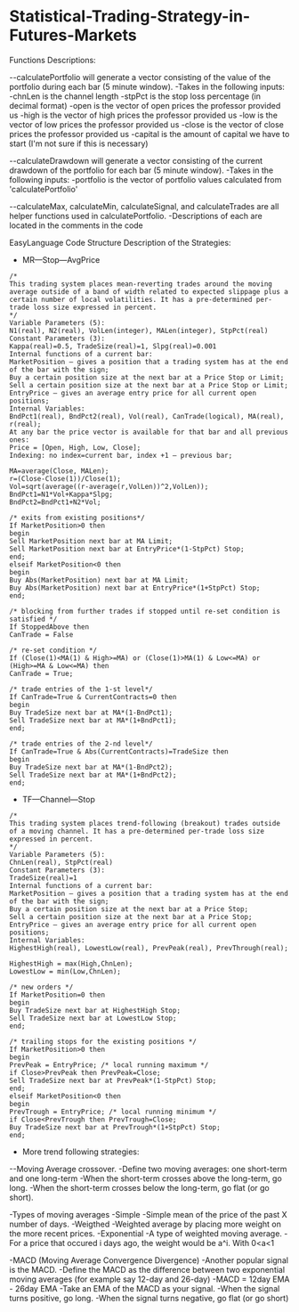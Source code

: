 # Statistical-Trading-Strategy-in-Futures-Markets

Functions Descriptions:

--calculatePortfolio will generate a vector consisting of the value of the portfolio during each bar (5 minute window).
	-Takes in the following inputs:
		-chnLen is the channel length
		-stpPct is the stop loss percentage (in decimal format)
		-open is the vector of open prices the professor provided us
		-high is the vector of high prices the professor provided us
		-low is the vector of low prices the professor provided us
		-close is the vector of close prices the professor provided us
		-capital is the amount of capital we have to start (I'm not sure if this is necessary)

--calculateDrawdown will generate a vector consisting of the current drawdown of the portfolio for each bar (5 minute window).
	-Takes in the following inputs:
		-portfolio is the vector of portfolio values calculated from 'calculatePortfolio'

--calculateMax, calculateMin, calculateSignal, and calculateTrades are all helper functions used in calculatePortfolio.
	-Descriptions of each are located in the comments in the code

EasyLanguage Code Structure Description of the Strategies:

- MR—Stop—AvgPrice
```
/*
This trading system places mean-reverting trades around the moving average outside of a band of width related to expected slippage plus a certain number of local volatilities. It has a pre-determined per-trade loss size expressed in percent.
*/
Variable Parameters (5):
​N1(real), N2(real), VolLen(integer), MALen(integer), StpPct(real)
Constant Parameters (3):
​Kappa(real)=0.5, TradeSize(real)=1, Slpg(real)=0.001
Internal functions of a current bar:
​MarketPosition – gives a position that a trading system has at the end of the bar with the sign;
​Buy a certain position size at the next bar at a Price Stop or Limit;
​Sell a certain position size at the next bar at a Price Stop or Limit;
​EntryPrice – gives an average entry price for all current open positions;
Internal Variables:
​BndPct1(real), BndPct2(real), Vol(real), CanTrade(logical), MA(real), r(real);
At any bar the price vector is available for that bar and all previous ones:
Price = [Open, High, Low, Close];
Indexing: no index=current bar, index +1 – previous bar;
 
MA=average(Close, MALen);
r=(Close-Close(1))/Close(1);
Vol=sqrt(average((r-average(r,VolLen))^2,VolLen));
BndPct1=N1*Vol+Kappa*Slpg;
BndPct2=BndPct1+N2*Vol;
 
/* exits from existing positions*/
If MarketPosition>0 then
begin
​Sell MarketPosition next bar at MA Limit;
​Sell MarketPosition next bar at EntryPrice*(1-StpPct) Stop;
end;
elseif MarketPosition<0 then
begin
​Buy Abs(MarketPosition) next bar at MA Limit;
​Buy Abs(MarketPosition) next bar at EntryPrice*(1+StpPct) Stop;
end;
 
/* blocking from further trades if stopped until re-set condition is satisfied */
If StoppedAbove then
​CanTrade = False
 
/* re-set condition */
If (Close(1)<MA(1) & High>=MA) or (Close(1)>MA(1) & Low<=MA) or (High>=MA & Low<=MA) then
​CanTrade = True;
 
/* trade entries of the 1-st level*/
If CanTrade=True & CurrentContracts=0 then
begin
​Buy TradeSize next bar at MA*(1-BndPct1);
​Sell TradeSize next bar at MA*(1+BndPct1);
end;
 
/* trade entries of the 2-nd level*/
If CanTrade=True & Abs(CurrentContracts)=TradeSize then
begin
​Buy TradeSize next bar at MA*(1-BndPct2);
​Sell TradeSize next bar at MA*(1+BndPct2);
end;
```
- TF—Channel—Stop
```
/*
This trading system places trend-following (breakout) trades outside of a moving channel. It has a pre-determined per-trade loss size expressed in percent.
*/
Variable Parameters (5):
​ChnLen(real), StpPct(real)
Constant Parameters (3):
​TradeSize(real)=1
Internal functions of a current bar:
​MarketPosition – gives a position that a trading system has at the end of the bar with the sign;
​Buy a certain position size at the next bar at a Price Stop;
​Sell a certain position size at the next bar at a Price Stop;
​EntryPrice – gives an average entry price for all current open positions;
Internal Variables:
​HighestHigh(real), LowestLow(real), PrevPeak(real), PrevThrough(real);
 
HighestHigh = max(High,ChnLen);
LowestLow = min(Low,ChnLen);
 
/* new orders */
If MarketPosition=0 then
begin
​Buy TradeSize next bar at HighestHigh Stop;
​Sell TradeSize next bar at LowestLow Stop;
end;
 
/* trailing stops for the existing positions */
If MarketPosition>0 then
begin
​PrevPeak = EntryPrice; /* local running maximum */
​if Close>PrevPeak then PrevPeak=Close;
​Sell TradeSize next bar at PrevPeak*(1-StpPct) Stop;
end;
elseif MarketPosition<0 then
begin
​PrevTrough = EntryPrice; /* local running minimum */
​if Close<PrevTrough then PrevTrough=Close;
​Buy TradeSize next bar at PrevTrough*(1+StpPct) Stop;
end;
```

- More trend following strategies:

--Moving Average crossover.
    -Define two moving averages: one short-term and one long-term
    -When the short-term crosses above the long-term, go long.
    -When the short-term crosses below the long-term, go flat (or go short).
    
-Types of moving averages
    -Simple
        -Simple mean of the price of the past X number of days.
    -Weigthed
        -Weighted average by placing more weight on the more recent prices.
    -Exponential
        -A type of weighted moving average.
        -For a price that occured i days ago, the weight would be a^i. With 0<a<1
        
-MACD (Moving Average Convergence Divergence)
    -Another popular signal is the MACD.
    -Define the MACD as the difference between two exponential moving averages (for example say 12-day and 26-day)
        -MACD = 12day EMA - 26day EMA
    -Take an EMA of the MACD as your signal.
        -When the signal turns positive, go long.
        -When the signal turns negative, go flat (or go short)